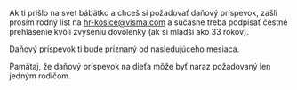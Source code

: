 Ak ti prišlo na svet bábätko a chceš si požadovať daňový príspevok, zašli prosím rodný list na hr-kosice@visma.com a súčasne treba podpísať čestné prehlásenie kvôli zvýšeniu dovolenky (ak si mladší ako 33 rokov).

Daňový príspevok ti bude priznaný od nasledujúceho mesiaca.

Pamätaj, že daňový príspevok na dieťa môže byť naraz požadovaný len jedným rodičom.